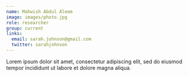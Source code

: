 ```yaml
---
name: Mahwish Abdul Aleem
image: images/photo.jpg
role: researcher
group: current
links:
  email: sarah.johnson@gmail.com
  twitter: sarahjohnson
---
```


Lorem ipsum dolor sit amet, consectetur adipiscing elit, sed do eiusmod tempor incididunt ut labore et dolore magna aliqua.
